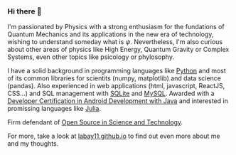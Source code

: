 ### Hi there 👋

I'm passionated by Physics with a strong enthusiasm for the fundations of Quantum Mechanics and its applications in the new era of technology, wishing to understand someday what is $\psi$. Nevertheless, I'm also curious about other areas of physics like High Energy, Quantum Gravity or Complex Systems, even other topics like psicology or phylosophy.

I have a solid background in programming languages like [Python](https://www.python.org/) and most of its common libraries for scientits (numpy, matplotlib) and data science (pandas). Also experienced in web applications (html, javascript, ReactJS, CSS...) and SQL management with [SQLite](https://sqlite.org/index.html) and [MySQL](https://www.mysql.com/). Awarded with a [Developer Certification in Android Development with Java](http://bcert.me/sglpcwce) and interested in promissing languages like [Julia](https://julialang.org/).

Firm defendant of [Open Source in Science and Technology](https://archive.org/stream/GuerillaOpenAccessManifesto/Goamjuly2008_djvu.txt).

For more, take a look at [labay11.github.io](https://labay11.github.io/) to find out even more about me and my thoughts.
<!--
**labay11/labay11** is a ✨ _special_ ✨ repository because its `README.md` (this file) appears on your GitHub profile.

Here are some ideas to get you started:

- 🔭 I’m currently working on ...
- 🌱 I’m currently learning ...
- 👯 I’m looking to collaborate on ...
- 🤔 I’m looking for help with ...
- 💬 Ask me about ...
- 📫 How to reach me: ...
- 😄 Pronouns: ...
- ⚡ Fun fact: ...
-->

